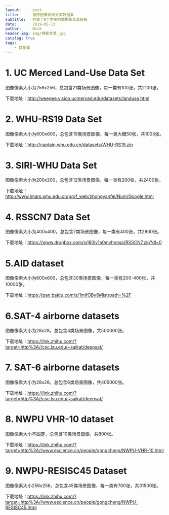 ```yaml
---
layout:     post
title:      遥感图像场景分类数据集
subtitle:   列举了9个常用的数据集及其链接
date:       2019-05-13
author:     Nick
header-img: img/博客背景.jpg
catalog: true
tags:
    - 数据集
---
```


# 1. UC Merced Land-Use Data Set

图像像素大小为256x256，总包含21类场景图像，每一类有100张，共2100张。

下载地址：http://weegee.vision.ucmerced.edu/datasets/landuse.html

# 2.  WHU-RS19 Data Set 

图像像素大小为600x600，总包含19类场景图像，每一类大概50张，共1005张。

下载地址：http://captain.whu.edu.cn/datasets/WHU-RS19.zip

# 3. SIRI-WHU Data Set

图像像素大小为200x200，总包含12类场景图像，每一类有200张，共2400张。

下载地址：http://www.lmars.whu.edu.cn/prof_web/zhongyanfei/Num/Google.html

# 4. RSSCN7 Data Set

图像像素大小为400x400，总包含7类场景图像，每一类有400张，共2800张。

下载地址：https://www.dropbox.com/s/j80iv1a0mvhonsa/RSSCN7.zip?dl=0

# 5.AID dataset

图像像素大小为600x600，总包含30类场景图像，每一类有200-400张，共10000张。

下载地址：https://pan.baidu.com/s/1mifOBv6#list/path=%2F

# 6.SAT-4 airborne datasets

图像像素大小为28x28，总包含4类场景图像，共500000张。

下载地址：https://link.zhihu.com/?target=http%3A//csc.lsu.edu/~saikat/deepsat/

# 7. SAT-6 airborne datasets

图像像素大小为28x28，总包含6类场景图像，共405000张。

下载地址：https://link.zhihu.com/?target=http%3A//csc.lsu.edu/~saikat/deepsat/

# 8. NWPU VHR-10 dataset

图像像素大小不固定，总包含10类场景图像，共800张。

下载地址：https://link.zhihu.com/?target=http%3A//www.escience.cn/people/gongcheng/NWPU-VHR-10.html

# 9. NWPU-RESISC45 Dataset

图像像素大小256x256，总包含45类场景图像，每一类有700张，共31500张。

下载地址：https://link.zhihu.com/?target=http%3A//www.escience.cn/people/gongcheng/NWPU-RESISC45.html